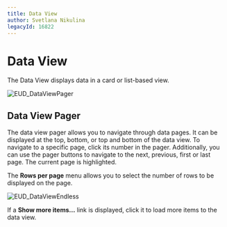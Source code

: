 ```yaml
---
title: Data View
author: Svetlana Nikulina
legacyId: 16822
---
```

# Data View
The Data View displays data in a card or list-based view.

![EUD_DataViewPager](../images/img22668.png)

## Data View Pager
The data view pager allows you to navigate through data pages. It can be displayed at the top, bottom, or top and bottom of the data view. To navigate to a specific page, click its number in the pager. Additionally, you can use the pager buttons to navigate to the next, previous, first or last page. The current page is highlighted.

The **Rows per page** menu allows you to select the number of rows to be displayed on the page.

![EUD_DataViewEndless](../images/img22669.png)

If a **Show more items...** link is displayed, click it to load more items to the data view.